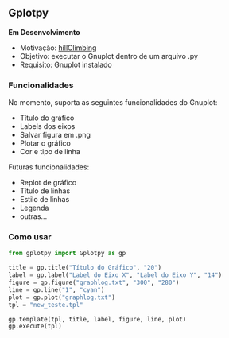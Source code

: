 ## Gplotpy


**Em Desenvolvimento**

* Motivação: [hillClimbing](https://github.com/GabsGear/hillClimbing)
* Objetivo: executar o Gnuplot dentro de um arquivo .py
* Requisito: Gnuplot instalado

### Funcionalidades

No momento, suporta as seguintes funcionalidades do Gnuplot:

* Título do gráfico
* Labels dos eixos
* Salvar figura em .png
* Plotar o gráfico
* Cor e tipo de linha

Futuras funcionalidades:

* Replot de gráfico
* Título de linhas
* Estilo de linhas
* Legenda
* outras...

### Como usar

```python
from gplotpy import Gplotpy as gp

title = gp.title("Título do Gráfico", "20")
label = gp.label("Label do Eixo X", "Label do Eixo Y", "14")
figure = gp.figure("graphlog.txt", "300", "280")
line = gp.line("1", "cyan")
plot = gp.plot("graphlog.txt")
tpl = "new_teste.tpl"

gp.template(tpl, title, label, figure, line, plot)
gp.execute(tpl)
```


